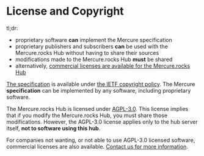 # License and Copyright

tl;dr:

* proprietary software **can** implement the Mercure specification
* proprietary publishers and subscribers **can** be used with the Mercure.rocks Hub without having to share their sources
* modifications made to the Mercure.rocks Hub **must** be shared
* alternatively, [commercial licenses are available for the Mercure.rocks Hub](https://mercure.rocks/pricing)

[The specification](../../spec/mercure.md) is available under [the IETF copyright policy](https://trustee.ietf.org/copyright-faq.html). The Mercure **specification** can be implemented by any software, including proprietary software.

The Mercure.rocks Hub is licensed under [AGPL-3.0](https://github.com/dunglas/mercure/blob/master/LICENSE). This license implies that if you modify the Mercure.rocks Hub, you must share those modifications. However, the AGPL-3.0 license applies only to the hub server itself, **not to software using this hub**.

For companies not wanting, or not able to use AGPL-3.0 licensed software, commercial licenses are also available. [Contact us for more information](mailto:contact@mercure.rocks).
